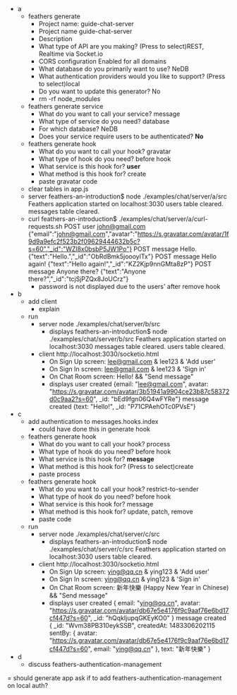 - a
    - feathers generate
        - Project name: guide-chat-server
        - Project name guide-chat-server
        - Description 
        - What type of API are you making? (Press <space> to select)REST, Realtime via Socket.io
        - CORS configuration Enabled for all domains
        - What database do you primarily want to use? NeDB
        - What authentication providers would you like to support? (Press <space> to select)local
        - Do you want to update this generator? No
        - rm -rf node_modules
    - feathers generate service
        - What do you want to call your service? message
        - What type of service do you need? database
        - For which database? NeDB
        - Does your service require users to be authenticated? **No**
    - feathers generate hook
        - What do you want to call your hook? gravatar
        - What type of hook do you need? before hook
        - What service is this hook for? **user**
        - What method is this hook for? create
        - paste gravatar code
    - clear tables in app.js
    - server
        feathers-an-introduction$ node ./examples/chat/server/a/src
        Feathers application started on localhost:3030
        users table cleared.
        messages table cleared.
    - curl
        feathers-an-introduction$ ./examples/chat/server/a/curl-requests.sh
        POST user john@gmail.com
        {"email":"john@gmail.com","avatar":"https://s.gravatar.com/avatar/1f9d9a9efc2f523b2f09629444632b5c?s=60","_id":"WZl8x0bsbP5JW1Po"}
        POST message Hello.
        {"text":"Hello.","_id":"ObRdBmk5joooylTx"}
        POST message Hello again!
        {"text":"Hello again!","_id":"KZ2Kjp9nnGMta8zP"}
        POST message Anyone there?
        {"text":"Anyone there?","_id":"tcjSjPZQx8JoUCrz"}
        - password is not displayed due to the users' after remove hook
- b
    - add client
        - explain
    - run
        - server node ./examples/chat/server/b/src
            - displays
            feathers-an-introduction$ node ./examples/chat/server/b/src
            Feathers application started on localhost:3030
            messages table cleared.
            users table cleared.
        - client http://localhost:3030/socketio.html
            - On Sign Up screen: lee@gmail.com & lee123 & 'Add user'
            - On Sign In screen: lee@gmail.com & lee123 & 'Sign in'
            - On Chat Room screen: Hello! && "Send message"
            - displays
            user created {email: "lee@gmail.com", avatar: "https://s.gravatar.com/avatar/3b51941a9904ce23b87c58372d0c9aa2?s=60", _id: "bEd9fgn06Q4wFYRe"}
            message created {text: "Hello!", _id: "P71CPAehOTc0PVsE"}
- c
    - add authentication to messages.hooks.index
        - could have done this in generate hook
    - feathers generate hook
        - What do you want to call your hook? process
        - What type of hook do you need? before hook
        - What service is this hook for? **message**
        - What method is this hook for? (Press <space> to select)create
        - paste process
    - feathers generate hook
        - What do you want to call your hook? restrict-to-sender
        - What type of hook do you need? before hook
        - What service is this hook for? message
        - What method is this hook for? update, patch, remove
        - paste code
    - run
        - server node ./examples/chat/server/c/src
            - displays
            feathers-an-introduction$ node ./examples/chat/server/c/src
            Feathers application started on localhost:3030
            users table cleared.
        - client http://localhost:3030/socketio.html
            - On Sign Up screen: ying@qq.cn & ying123 & 'Add user'
            - On Sign In screen: ying@qq.cn & ying123 & 'Sign in'
            - On Chat Room screen: 新年快樂 (Happy New Year in Chinese) && "Send message"
            - displays
            user created
            { email: "ying@qq.cn",
              avatar: "https://s.gravatar.com/avatar/db67e5e4176f9c9aaf76e6bd17cf447d?s=60",
              _id: "hQqkIjupqGKEyKO0" }
            message created
            { _id: "Wvm38PB310eykSSB",
              createdAt: 1483306202115
              sentBy: {
                avatar: "https://s.gravatar.com/avatar/db67e5e4176f9c9aaf76e6bd17cf447d?s=60",
                email: "ying@qq.cn"
              },
              text: "新年快樂" }
- d
    - discuss feathers-authentication-management

= should generate app ask if to add feathers-authentication-management on local auth?